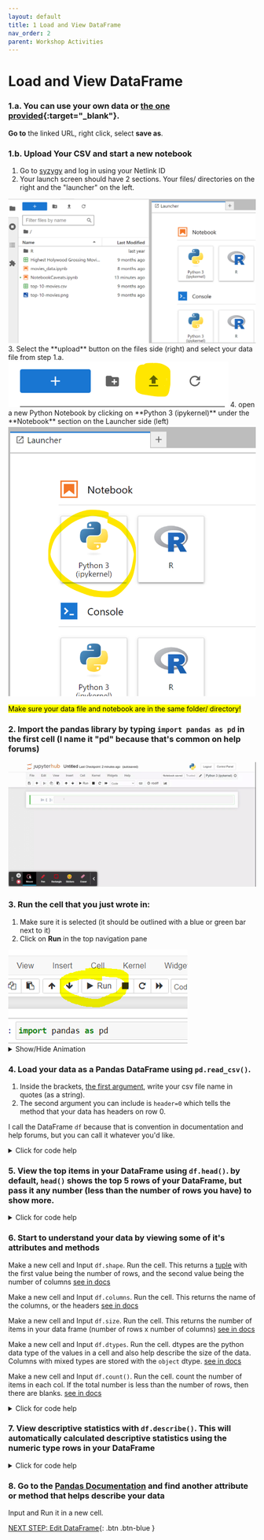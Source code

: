 ```yaml
---
layout: default
title: 1 Load and View DataFrame
nav_order: 2
parent: Workshop Activities
---
```

# Load and View DataFrame

### 1.a. You can use your own data or [the one provided](https://raw.githubusercontent.com/uviclibraries/data-frames/main/student-files/Highest%20Hollywood%20Grossing%20Movies.csv){:target="_blank"}. 

**Go to** the linked URL, right click, select **save as**. 


### 1.b. Upload Your CSV and start a new notebook

1. Go to [syzygy](https://uvic.syzygy.ca/) and log in using your Netlink ID
2. Your launch screen should have 2 sections. Your files/ directories on the right and the "launcher" on the left.
<img src="images\data-frames-Activity-01\launch-screen.png">
3. Select the **upload** button on the files side (right) and select your data file from step 1.a.
<img src="images\data-frames-Activity-01\upload-button.png">
4. open a new Python Notebook by clicking on **Python 3 (ipykernel)** under the **Notebook** section on the Launcher side (left)
<img src="images\data-frames-Activity-01\launch-python-notebook.png">

<mark> Make sure your data file and notebook are in the same folder/ directory! </mark>

### 2. Import the pandas library by typing `import pandas as pd` in the first cell (I name it "pd" because that's common on help forums)

<img src="images\data-frames-Activity-01\import-pandas.gif">

### 3. Run the cell that you just wrote in:

1. Make sure it is selected (it should be outlined with a blue or green bar next to it)
2. Click on **Run** in the top navigation pane

<img src="images\data-frames-Activity-01\run-button.PNG">

<details>
<summary>Show/Hide Animation</summary>
<img src="images\data-frames-Activity-01\import-pandas.gif">
</details>

### 4. Load your data as a Pandas DataFrame using `pd.read_csv()`. 

1. Inside the brackets, [the first argument](https://www.w3schools.com/python/gloss_python_function_arguments.asp#:~:text=The%20terms%20parameter%20and%20argument,function%20when%20it%20is%20called.), write your csv file name in quotes (as a string).
2. The second argument you can include is `header=0` which tells the method that your data has headers on row 0.

I call the DataFrame `df` because that is convention in documentation and help forums, but you can call it whatever you'd like.

<details>
<summary>Click for code help</summary>
<p>"header = 0" tells the function that your data has headings on column 0</p>
<img src="images\data-frames-Activity-01\loading-csv.PNG">
</details>

### 5. View the top items in your DataFrame using `df.head()`. by default, `head()` shows the top 5 rows of your DataFrame, but pass it any number (less than the number of rows you have) to show more.

<details>
<summary>Click for code help</summary>
<img src="images\data-frames-Activity-01\movie-head.PNG">
</details>

### 6. Start to understand your data by viewing some of it's attributes and methods
Make a new cell and Input `df.shape`. Run the cell. This returns a [tuple](https://www.w3schools.com/python/python_tuples.asp) with the first value being the number of rows, and the second value being the number of columns [see in docs](https://pandas.pydata.org/docs/reference/api/pandas.DataFrame.shape.html#pandas.DataFrame.shape)

Make a new cell and Input `df.columns`. Run the cell. This returns the name of the columns, or the headers [see in docs](https://pandas.pydata.org/docs/reference/api/pandas.DataFrame.columns.html#pandas.DataFrame.columns)

Make a new cell and Input `df.size`. Run the cell. This returns the number of items in your data frame (number of rows x number of columns) [see in docs](https://pandas.pydata.org/docs/reference/api/pandas.DataFrame.size.html#pandas.DataFrame.size)

Make a new cell and Input `df.dtypes`. Run the cell. dtypes are the python data type of the values in a cell and also help describe the size of the data. Columns with mixed types are stored with the `object` dtype. [see in docs](https://pandas.pydata.org/docs/user_guide/basics.html#dtypes)

Make a new cell and Input `df.count()`. Run the cell. count the number of items in each col. If the total number is less than the number of rows, then there are blanks. [see in docs](https://pandas.pydata.org/docs/reference/api/pandas.DataFrame.count.html)

<details>
<summary>Click for code help</summary>
<img src="images\data-frames-Activity-01\df-shape.PNG">
<img src="images\data-frames-Activity-01\df-cols.PNG">
<img src="images\data-frames-Activity-01\df-size.PNG">
<img src="images\data-frames-Activity-01\df-dtypes.PNG">
<img src="images\data-frames-Activity-01\df-count.PNG">
</details>

### 7. View descriptive statistics with `df.describe()`. This will automatically calculated descriptive statistics using the numeric type rows in your DataFrame
<details>
<summary>Click for code help</summary>
<img src="images\data-frames-Activity-01\df-describe.PNG">
</details>

### 8. Go to the [Pandas Documentation](https://pandas.pydata.org/docs/reference/frame.html) and find another attribute or method that helps describe your data
Input and Run it in a new cell.

[NEXT STEP: Edit DataFrame](2-edit-dataframe){: .btn .btn-blue }
